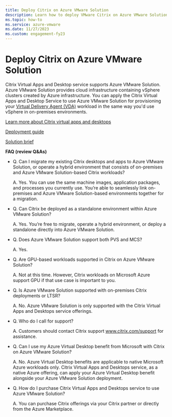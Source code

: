 ```yaml
---
title: Deploy Citrix on Azure VMware Solution
description: Learn how to deploy VMware Citrix on Azure VMware Solution.
ms.topic: how-to
ms.service: azure-vmware
ms.date: 11/27/2023
ms.custom: engagement-fy23
---
```



# Deploy Citrix on Azure VMware Solution

Citrix Virtual Apps and Desktop service supports Azure VMware Solution. Azure VMware Solution provides cloud infrastructure containing vSphere clusters created by Azure infrastructure. You can apply the Citrix Virtual Apps and Desktop Service to use Azure VMware Solution for provisioning your [Virtual Delivery Agent (VDA)](https://www.citrix.com/downloads/xendesktop/components/xendesktop-and-xenapp-76-VDA.html) workload in the same way you'd use vSphere in on-premises environments. 

[Learn more about Citrix virtual apps and desktops](https://www.citrix.com/products/citrix-virtual-apps-and-desktops/)

[Deployment guide](https://docs.citrix.com/en-us/citrix-virtual-apps-desktops-service/install-configure/resource-location/azure-resource-manager.html#azure-vmware-solution-avs-integration)

[Solution brief](https://www.citrix.com/downloads/citrix-virtual-apps-and-desktops/)

**FAQ (review Q&As)**

- Q. Can I migrate my existing Citrix desktops and apps to Azure VMware Solution, or operate a hybrid environment that consists of on-premises and Azure VMware Solution-based Citrix workloads?

    A. Yes. You can use the same machine images, application packages, and processes you currently use. You’re able to seamlessly link on-premises and Azure VMware Solution-based environments together for a migration.

- Q. Can Citrix be deployed as a standalone environment within Azure VMware Solution?

    A. Yes. You’re free to migrate, operate a hybrid environment, or deploy a standalone directly into Azure VMware Solution.

- Q. Does Azure VMware Solution support both PVS and MCS?

    A. Yes.

- Q. Are GPU-based workloads supported in Citrix on Azure VMware Solution?

    A. Not at this time. However, Citrix workloads on Microsoft Azure support GPU if that use case is important to you.

- Q. Is Azure VMware Solution supported with on-premises Citrix deployments or LTSR?  

    A. No.  Azure VMware Solution is only supported with the Citrix Virtual Apps and Desktops service offerings.  

- Q. Who do I call for support?

    A. Customers should contact Citrix support www.citrix.com/support  for assistance.

- Q. Can I use my Azure Virtual Desktop benefit from Microsoft with Citrix on Azure VMware Solution?
 
    A. No. Azure Virtual Desktop benefits are applicable to native Microsoft Azure workloads only. Citrix Virtual Apps and Desktops service, as a native Azure offering, can apply your Azure Virtual Desktop benefit alongside your Azure VMware Solution deployment.

- Q. How do I purchase Citrix Virtual Apps and Desktops service to use Azure VMware Solution?
    
    A. You can purchase Citrix offerings via your Citrix partner or directly from the Azure Marketplace.
